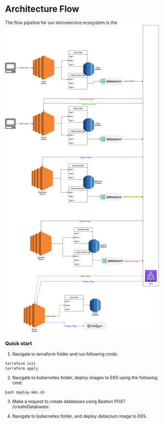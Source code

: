 # Architecture Flow

The flow pipeline for our microservice ecosystem is the ![following](./ArchitectureFlow.png)

### Quick start

1. Navigate to terraform folder and run following cmds:

```shell
terraform init
terraform apply
```

2. Navigate to kubernetes folder, deploy images to EKS using the following cmd:

```shell
bash deploy-k8s.sh
```

3. Make a request to create databases using Bastion POST /createDatabases:

4. Navigate to kubernetes folder, and deploy debezium image to EKS.